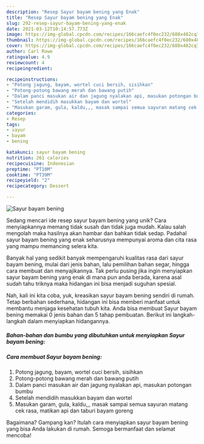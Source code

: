 ```yaml
---
description: "Resep Sayur bayam bening yang Enak"
title: "Resep Sayur bayam bening yang Enak"
slug: 292-resep-sayur-bayam-bening-yang-enak
date: 2021-03-12T10:14:57.773Z
image: https://img-global.cpcdn.com/recipes/166caefc4f0ec232/680x482cq70/sayur-bayam-bening-foto-resep-utama.jpg
thumbnail: https://img-global.cpcdn.com/recipes/166caefc4f0ec232/680x482cq70/sayur-bayam-bening-foto-resep-utama.jpg
cover: https://img-global.cpcdn.com/recipes/166caefc4f0ec232/680x482cq70/sayur-bayam-bening-foto-resep-utama.jpg
author: Carl Rowe
ratingvalue: 4.9
reviewcount: 4
recipeingredient:

recipeinstructions:
- "Potong jagung, bayam, wortel cuci bersih, sisihkan"
- "Potong-potong bawang merah dan bawang putih"
- "Dalam panci masukan air dan jagung nyalakan api, masukan potongan bumbu"
- "Setelah mendidih masukkan bayam dan wortel"
- "Masukan garam, gula, kaldu,,, masak sampai semua sayuran matang cek rasa, matikan api dan taburi bayam goreng"
categories:
- Resep
tags:
- sayur
- bayam
- bening

katakunci: sayur bayam bening 
nutrition: 261 calories
recipecuisine: Indonesian
preptime: "PT10M"
cooktime: "PT39M"
recipeyield: "2"
recipecategory: Dessert

---
```



![Sayur bayam bening](https://img-global.cpcdn.com/recipes/166caefc4f0ec232/680x482cq70/sayur-bayam-bening-foto-resep-utama.jpg)

Sedang mencari ide resep sayur bayam bening yang unik? Cara menyiapkannya memang tidak susah dan tidak juga mudah. Kalau salah mengolah maka hasilnya akan hambar dan bahkan tidak sedap. Padahal sayur bayam bening yang enak seharusnya mempunyai aroma dan cita rasa yang mampu memancing selera kita.

Banyak hal yang sedikit banyak mempengaruhi kualitas rasa dari sayur bayam bening, mulai dari jenis bahan, lalu pemilihan bahan segar, hingga cara membuat dan menyajikannya. Tak perlu pusing jika ingin menyiapkan sayur bayam bening yang enak di mana pun anda berada, karena asal sudah tahu triknya maka hidangan ini bisa menjadi suguhan spesial.




Nah, kali ini kita coba, yuk, kreasikan sayur bayam bening sendiri di rumah. Tetap berbahan sederhana, hidangan ini bisa memberi manfaat untuk membantu menjaga kesehatan tubuh kita. Anda bisa membuat Sayur bayam bening memakai 0 jenis bahan dan 5 tahap pembuatan. Berikut ini langkah-langkah dalam menyiapkan hidangannya.

<!--inarticleads1-->

##### Bahan-bahan dan bumbu yang dibutuhkan untuk menyiapkan Sayur bayam bening:





<!--inarticleads2-->

##### Cara membuat Sayur bayam bening:

1. Potong jagung, bayam, wortel cuci bersih, sisihkan
1. Potong-potong bawang merah dan bawang putih
1. Dalam panci masukan air dan jagung nyalakan api, masukan potongan bumbu
1. Setelah mendidih masukkan bayam dan wortel
1. Masukan garam, gula, kaldu,,, masak sampai semua sayuran matang cek rasa, matikan api dan taburi bayam goreng




Bagaimana? Gampang kan? Itulah cara menyiapkan sayur bayam bening yang bisa Anda lakukan di rumah. Semoga bermanfaat dan selamat mencoba!
